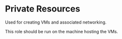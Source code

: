 # Private Resources

Used for creating VMs and associated networking.

This role should be run on the machine hosting the VMs.
